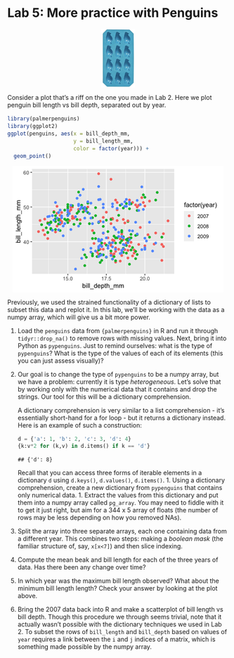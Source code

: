 Lab 5: More practice with Penguins
================

<img src="figs/penguin-ice-cubes.png" width="15%" style="display: block; margin: auto;" />

Consider a plot that’s a riff on the one you made in Lab 2. Here we plot
penguin bill length vs bill depth, separated out by year.

``` r
library(palmerpenguins)
library(ggplot2)
ggplot(penguins, aes(x = bill_depth_mm,
                     y = bill_length_mm,
                     color = factor(year))) +
  geom_point()
```

<img src="lab-05_files/figure-gfm/unnamed-chunk-2-1.png" style="display: block; margin: auto;" />

Previously, we used the strained functionality of a dictionary of lists
to subset this data and replot it. In this lab, we’ll be working with
the data as a numpy array, which will give us a bit more power.

1.  Load the `penguins` data from `{palmerpenguins}` in R and run it
    through `tidyr::drop_na()` to remove rows with missing values. Next,
    bring it into Python as `pypenguins`. Just to remind ourselves: what
    is the type of `pypenguins`? What is the type of the values of each
    of its elements (this you can just assess visually)?

2.  Our goal is to change the type of `pypenguins` to be a numpy array,
    but we have a problem: currently it is type *heterogeneous*. Let’s
    solve that by working only with the numerical data that it contains
    and drop the strings. Our tool for this will be a dictionary
    comprehension.
    
    A dictionary comprehension is very similar to a list comprehension -
    it’s essentially short-hand for a for loop - but it returns a
    dictionary instead. Here is an example of such a construction:
    
    ``` python
    d = {'a': 1, 'b': 2, 'c': 3, 'd': 4}
    {k:v*2 for (k,v) in d.items() if k == 'd'}
    ```
    
        ## {'d': 8}
    
    Recall that you can access three forms of iterable elements in a
    dictionary `d` using `d.keys()`, `d.values()`, `d.items()`. 1. Using
    a dictionary comprehension, create a new dictionary from
    `pypenguins` that contains only numerical data. 1. Extract the
    values from this dictionary and put them into a numpy array called
    `pg_array`. You may need to fiddle with it to get it just right, but
    aim for a 344 x 5 array of floats (the number of rows may be less
    depending on how you removed NAs).

3.  Split the array into three separate arrays, each one containing data
    from a different year. This combines two steps: making a *boolean
    mask* (the familiar structure of, say, `x[x<7]`) and then slice
    indexing.

4.  Compute the mean beak and bill length for each of the three years of
    data. Has there been any change over time?

5.  In which year was the maximum bill length observed? What about the
    minimum bill length length? Check your answer by looking at the plot
    above.

6.  Bring the 2007 data back into R and make a scatterplot of bill
    length vs bill depth. Though this procedure we through seems
    trivial, note that it actually wasn’t possible with the dictionary
    techniques we used in Lab 2. To subset the rows of `bill_length` and
    `bill_depth` based on values of `year` requires a link between the
    `i` and `j` indices of a matrix, which is something made possible by
    the numpy array.
